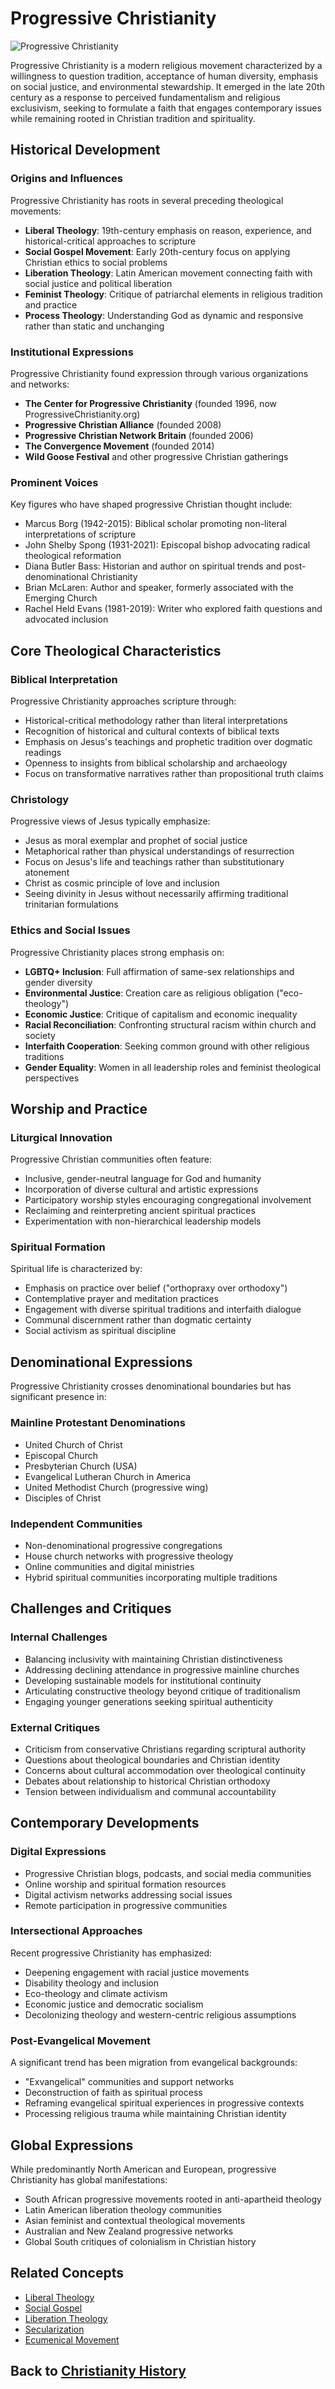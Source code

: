 # Progressive Christianity

![Progressive Christianity](../../images/progressive_christianity.jpg)

Progressive Christianity is a modern religious movement characterized by a willingness to question tradition, acceptance of human diversity, emphasis on social justice, and environmental stewardship. It emerged in the late 20th century as a response to perceived fundamentalism and religious exclusivism, seeking to formulate a faith that engages contemporary issues while remaining rooted in Christian tradition and spirituality.

## Historical Development

### Origins and Influences
Progressive Christianity has roots in several preceding theological movements:
- **Liberal Theology**: 19th-century emphasis on reason, experience, and historical-critical approaches to scripture
- **Social Gospel Movement**: Early 20th-century focus on applying Christian ethics to social problems
- **Liberation Theology**: Latin American movement connecting faith with social justice and political liberation
- **Feminist Theology**: Critique of patriarchal elements in religious tradition and practice
- **Process Theology**: Understanding God as dynamic and responsive rather than static and unchanging

### Institutional Expressions
Progressive Christianity found expression through various organizations and networks:
- **The Center for Progressive Christianity** (founded 1996, now ProgressiveChristianity.org)
- **Progressive Christian Alliance** (founded 2008)
- **Progressive Christian Network Britain** (founded 2006)
- **The Convergence Movement** (founded 2014)
- **Wild Goose Festival** and other progressive Christian gatherings

### Prominent Voices
Key figures who have shaped progressive Christian thought include:
- Marcus Borg (1942-2015): Biblical scholar promoting non-literal interpretations of scripture
- John Shelby Spong (1931-2021): Episcopal bishop advocating radical theological reformation
- Diana Butler Bass: Historian and author on spiritual trends and post-denominational Christianity
- Brian McLaren: Author and speaker, formerly associated with the Emerging Church
- Rachel Held Evans (1981-2019): Writer who explored faith questions and advocated inclusion

## Core Theological Characteristics

### Biblical Interpretation
Progressive Christianity approaches scripture through:
- Historical-critical methodology rather than literal interpretations
- Recognition of historical and cultural contexts of biblical texts
- Emphasis on Jesus's teachings and prophetic tradition over dogmatic readings
- Openness to insights from biblical scholarship and archaeology
- Focus on transformative narratives rather than propositional truth claims

### Christology
Progressive views of Jesus typically emphasize:
- Jesus as moral exemplar and prophet of social justice
- Metaphorical rather than physical understandings of resurrection
- Focus on Jesus's life and teachings rather than substitutionary atonement
- Christ as cosmic principle of love and inclusion
- Seeing divinity in Jesus without necessarily affirming traditional trinitarian formulations

### Ethics and Social Issues
Progressive Christianity places strong emphasis on:
- **LGBTQ+ Inclusion**: Full affirmation of same-sex relationships and gender diversity
- **Environmental Justice**: Creation care as religious obligation ("eco-theology")
- **Economic Justice**: Critique of capitalism and economic inequality
- **Racial Reconciliation**: Confronting structural racism within church and society
- **Interfaith Cooperation**: Seeking common ground with other religious traditions
- **Gender Equality**: Women in all leadership roles and feminist theological perspectives

## Worship and Practice

### Liturgical Innovation
Progressive Christian communities often feature:
- Inclusive, gender-neutral language for God and humanity
- Incorporation of diverse cultural and artistic expressions
- Participatory worship styles encouraging congregational involvement
- Reclaiming and reinterpreting ancient spiritual practices
- Experimentation with non-hierarchical leadership models

### Spiritual Formation
Spiritual life is characterized by:
- Emphasis on practice over belief ("orthopraxy over orthodoxy")
- Contemplative prayer and meditation practices
- Engagement with diverse spiritual traditions and interfaith dialogue
- Communal discernment rather than dogmatic certainty
- Social activism as spiritual discipline

## Denominational Expressions

Progressive Christianity crosses denominational boundaries but has significant presence in:

### Mainline Protestant Denominations
- United Church of Christ
- Episcopal Church
- Presbyterian Church (USA)
- Evangelical Lutheran Church in America
- United Methodist Church (progressive wing)
- Disciples of Christ

### Independent Communities
- Non-denominational progressive congregations
- House church networks with progressive theology
- Online communities and digital ministries
- Hybrid spiritual communities incorporating multiple traditions

## Challenges and Critiques

### Internal Challenges
- Balancing inclusivity with maintaining Christian distinctiveness
- Addressing declining attendance in progressive mainline churches
- Developing sustainable models for institutional continuity
- Articulating constructive theology beyond critique of traditionalism
- Engaging younger generations seeking spiritual authenticity

### External Critiques
- Criticism from conservative Christians regarding scriptural authority
- Questions about theological boundaries and Christian identity
- Concerns about cultural accommodation over theological continuity
- Debates about relationship to historical Christian orthodoxy
- Tension between individualism and communal accountability

## Contemporary Developments

### Digital Expressions
- Progressive Christian blogs, podcasts, and social media communities
- Online worship and spiritual formation resources
- Digital activism networks addressing social issues
- Remote participation in progressive communities

### Intersectional Approaches
Recent progressive Christianity has emphasized:
- Deepening engagement with racial justice movements
- Disability theology and inclusion
- Eco-theology and climate activism
- Economic justice and democratic socialism
- Decolonizing theology and western-centric religious assumptions

### Post-Evangelical Movement
A significant trend has been migration from evangelical backgrounds:
- "Exvangelical" communities and support networks
- Deconstruction of faith as spiritual process
- Reframing evangelical spiritual experiences in progressive contexts
- Processing religious trauma while maintaining Christian identity

## Global Expressions

While predominantly North American and European, progressive Christianity has global manifestations:
- South African progressive movements rooted in anti-apartheid theology
- Latin American liberation theology communities
- Asian feminist and contextual theological movements
- Australian and New Zealand progressive networks
- Global South critiques of colonialism in Christian history

## Related Concepts
- [Liberal Theology](./liberal_theology.md)
- [Social Gospel](./social_gospel.md)
- [Liberation Theology](./liberation_theology.md)
- [Secularization](./secularization.md)
- [Ecumenical Movement](./ecumenical_movement.md)

## Back to [Christianity History](./README.md)
